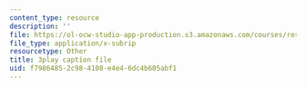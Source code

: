 ```yaml
---
content_type: resource
description: ''
file: https://ol-ocw-studio-app-production.s3.amazonaws.com/courses/res-3-003-learn-to-build-your-own-videogame-with-the-unity-game-engine-and-microsoft-kinect-january-iap-2017/f79864852c984108e4e46dc4b605abf1_a4snWHyNTJ4.srt
file_type: application/x-subrip
resourcetype: Other
title: 3play caption file
uid: f7986485-2c98-4108-e4e4-6dc4b605abf1
---
```

